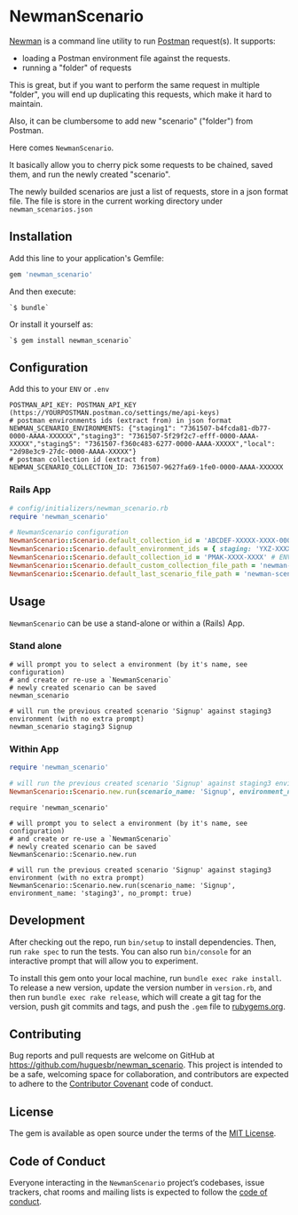 # NewmanScenario

[Newman](https://github.com/postmanlabs/newman) is a command line utility to run [Postman](https://www.postman.com) request(s).
It supports:
- loading a Postman environment file against the requests.
- running a "folder" of requests

This is great, but if you want to perform the same request in multiple "folder", you
will end up duplicating this requests, which make it hard to maintain.

Also, it can be clumbersome to add new "scenario" ("folder") from Postman.

Here comes `NewmanScenario`.

It basically allow you to cherry pick some requests to be chained, saved them, and run
the newly created "scenario".

The newly builded scenarios are just a list of requests, store in a json format file.
The file is store in the current working directory under `newman_scenarios.json`


## Installation

Add this line to your application's Gemfile:

```ruby
gem 'newman_scenario'
```

And then execute:

    `$ bundle`

Or install it yourself as:

    `$ gem install newman_scenario`

## Configuration

Add this to your `ENV` or `.env`

```
POSTMAN_API_KEY: POSTMAN_API_KEY (https://YOURPOSTMAN.postman.co/settings/me/api-keys)
# postman environments ids (extract from) in json format
NEWMAN_SCENARIO_ENVIRONMENTS: {"staging1": "7361507-b4fcda81-db77-0000-AAAA-XXXXXX","staging3": "7361507-5f29f2c7-efff-0000-AAAA-XXXXX","staging5": "7361507-f360c483-6277-0000-AAAA-XXXXX","local": "2d98e3c9-27dc-0000-AAAA-XXXXX"}
# postman collection id (extract from)
NEWMAN_SCENARIO_COLLECTION_ID: 7361507-9627fa69-1fe0-0000-AAAA-XXXXXX
```

### Rails App

```ruby
# config/initializers/newman_scenario.rb
require 'newman_scenario'

# NewmanScenario configuration
NewmanScenario::Scenario.default_collection_id = 'ABCDEF-XXXXX-XXXX-0000-AAAA-XXXXXX' # ENV['NEWMAN_SCENARIO_COLLECTION_ID']
NewmanScenario::Scenario.default_environment_ids = { staging: 'YXZ-XXXXX-XXXX-0000-AAAA-XXXXXX', production: ''ABC-XXXXX-XXXX-0000-AAAA-XXXXXX''} # ENV['NEWMAN_SCENARIO_ENVIRONMENTS'] (json format)
NewmanScenario::Scenario.default_collection_id = 'PMAK-XXXX-XXXX' # ENV['POSTMAN_API_KEY']
NewmanScenario::Scenario.default_custom_collection_file_path = 'newman-scenarios.json' # ENV['NEWMAN_SCENARIO_CUSTOM_COLLECTION_FILE_PATH'], default: `newman_scenarios.json`
NewmanScenario::Scenario.default_last_scenario_file_path = 'newman-scenarios.json' # ENV['NEWMAN_SCENARIO_LAST_SCENARIO_FILE_PATH'], default: `last_newman_scenario.json`
```

## Usage

`NewmanScenario` can be use a stand-alone or within a (Rails) App.

### Stand alone

```
# will prompt you to select a environment (by it's name, see configuration)
# and create or re-use a `NewmanScenario`
# newly created scenario can be saved
newman_scenario

# will run the previous created scenario 'Signup' against staging3 environment (with no extra prompt)
newman_scenario staging3 Signup
```

### Within App

```ruby
require 'newman_scenario'

# will run the previous created scenario 'Signup' against staging3 environment (with no extra prompt)
NewmanScenario::Scenario.new.run(scenario_name: 'Signup', environment_name: 'staging3', no_prompt: true)
```

```
require 'newman_scenario'

# will prompt you to select a environment (by it's name, see configuration)
# and create or re-use a `NewmanScenario`
# newly created scenario can be saved
NewmanScenario::Scenario.new.run

# will run the previous created scenario 'Signup' against staging3 environment (with no extra prompt)
NewmanScenario::Scenario.new.run(scenario_name: 'Signup', environment_name: 'staging3', no_prompt: true)
```

## Development

After checking out the repo, run `bin/setup` to install dependencies. Then, run `rake spec` to run the tests. You can also run `bin/console` for an interactive prompt that will allow you to experiment.

To install this gem onto your local machine, run `bundle exec rake install`. To release a new version, update the version number in `version.rb`, and then run `bundle exec rake release`, which will create a git tag for the version, push git commits and tags, and push the `.gem` file to [rubygems.org](https://rubygems.org).

## Contributing

Bug reports and pull requests are welcome on GitHub at https://github.com/huguesbr/newman_scenario. This project is intended to be a safe, welcoming space for collaboration, and contributors are expected to adhere to the [Contributor Covenant](http://contributor-covenant.org) code of conduct.

## License

The gem is available as open source under the terms of the [MIT License](https://opensource.org/licenses/MIT).

## Code of Conduct

Everyone interacting in the `NewmanScenario` project’s codebases, issue trackers, chat rooms and mailing lists is expected to follow the [code of conduct](https://github.com/huguesbr/newman_scenario/blob/master/CODE_OF_CONDUCT.md).
